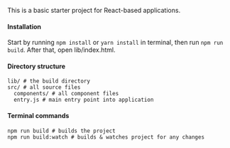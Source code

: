 This is a basic starter project for React-based applications.

#### Installation

Start by running `npm install` or `yarn install` in terminal, then run `npm run build`. After that, open
lib/index.html.

#### Directory structure

```
lib/ # the build directory
src/ # all source files
  components/ # all component files
  entry.js # main entry point into application
```

#### Terminal commands

```
npm run build # builds the project
npm run build:watch # builds & watches project for any changes
```
